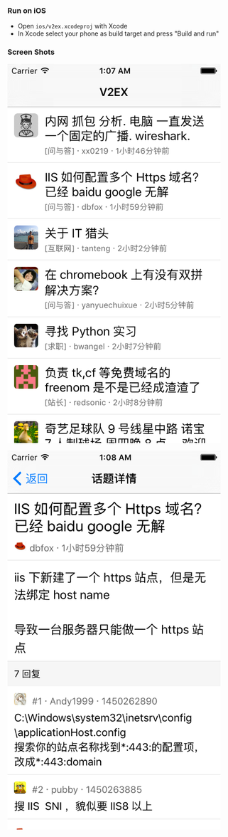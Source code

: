 ### Run on iOS
* Open `ios/v2ex.xcodeproj` with Xcode
* In Xcode select your phone as build target and press "Build and run"

### Screen Shots
![](https://raw.githubusercontent.com/Enkows/react-native-v2ex/master/screenshots/screenshot_1.png)

![](https://raw.githubusercontent.com/Enkows/react-native-v2ex/master/screenshots/screenshot_2.png)
